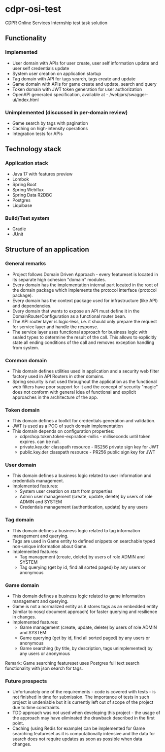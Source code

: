 # cdpr-osi-test
CDPR Online Services Internship test task solution

## Functionality

### Implemented

- User domain with APIs for user create, user self information update and user self credentials update
- System user creation on application startup
- Tag domain with API for tags search, tags create and update
- Game domain with APIs for game create and update, search and query
- Token domain with JWT token generation for user authorization
- OpenAPI generated specification, available at - <server url>/webjars/swagger-ui/index.html

### Unimplemented (discussed in per-domain review)

- Game search by tags with pagination
- Caching on high-intensity operations
- Integration tests for APIs

## Technology stack

### Application stack

- Java 17 with features preview
- Lombok
- Spring Boot
- Spring Webflux
- Spring Data R2DBC
- Postgres
- Liquibase

### Build/Test system

- Gradle
- JUnit

## Structure of an application

### General remarks

- Project follows Domain Driven Approach - every featureset is located in its separate high cohesion "domain" modules. 
- Every domain has the implementation internal part located in the root of the domain package which implements the protocol interface (protocol package).
- Every domain has the context package used for infrastructure (like API) and dependencies.
- Every domain that wants to expose an API must define it in the DomainRouterConfiguration as a functional router bean.
- The API router layer is logic-less, i.e. it should only prepare the request for service layer and handle the response.
- The service layer uses functional approach for business logic with sealed types to determine the result of the call. This allows to explicitly state all ending conditions of the call and removes exception handling from system.

### Common domain

- This domain defines utilities used in application and a security web filter factory used in API Routers in other domains.
- Spring security is not used throughout the application as the functional web filters have poor support for it and the concept of security "magic" does not conform with general idea of functional and explicit approaches in the architecture of the app.

### Token domain

- This domain defines a toolkit for credentials generation and validation.
- JWT is used as a POC of such domain implementation
- This domain depends on configuration properties:
  - cdprshop.token.token-expiration-millis - milliseconds until token expires. can be null.
  - private.key.der classpath resource - RS256 private sign key for JWT 
  - public.key.der classpath resource - PR256 public sign key for JWT

### User domain

- This domain defines a business logic related to user information and credentials management.
- Implemented features:
  - System user creation on start from properties
  - Admin user management (create, update, delete) by users of role ADMIN and SYSTEM
  - Credentials management (authentication, update) by any users

### Tag domain

- This domain defines a business logic related to tag information management and querying. 
- Tags are used in Game entity to defined snippets on searchable typed non-unique information about Game.
- Implemented features:
  - Tag management (create, delete) by users of role ADMIN and SYSTEM
  - Tag querying (get by id, find all sorted paged) by any users or anonymous

### Game domain

- This domain defines a business logic related to game information management and querying.
- Game is not a normalized entity as it stores tags as an embedded entity (similar to nosql document approach) for faster querying and resilience in changes.
- Implemented features:
  - Game management (create, update, delete) by users of role ADMIN and SYSTEM
  - Game querying (get by id, find all sorted paged) by any users or anonymous
  - Game searching (by title, by description, tags unimplemented) by any users or anonymous

Remark: Game searching featureset uses Postgres full text search functionality with json search for tags.

### Future prospects

- Unfortunately one of the requirements - code is covered with tests - is not finished in time for submission. The importance of tests in such project is undeniable but it is currently left out of scope of the project due to time constraints.
- TDD approach was not used when developing this project - the usage of the approach may have eliminated the drawback described in the first point.
- Caching (using Redis for example) can be implemented for Game searching featureset as it is computationally intensive and the data for search does not require updates as soon as possible when data changes.
